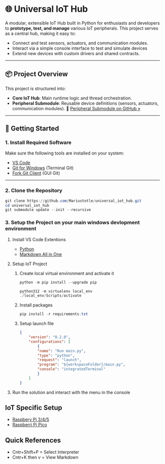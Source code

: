 # 🌐 Universal IoT Hub

A modular, extensible IoT Hub built in Python for enthusiasts and developers to **prototype, test, and manage** various IoT peripherals. This project serves as a central hub, making it easy to:

- Connect and test sensors, actuators, and communication modules.
- Interact via a simple console interface to test and simulate devices
- Extend new devices with custom drivers and shared contracts.

---

## 📦 Project Overview

This project is structured into:

- **Core IoT Hub**: Main runtime logic and thread orchestration.
- **Peripheral Submodule**: Reusable device definitions (sensors, actuators, communication modules).
🔗 [Peripheral Submodule on GitHub »](https://github.com/Mariustotle/universal_iot_hub)

---

## 🚀 Getting Started

### 1. Install Required Software

Make sure the following tools are installed on your system:

- [VS Code](https://code.visualstudio.com/)
- [Git for Windows](https://git-scm.com/) (Terminal Git)
- [Fork Git Client](https://fork.dev/) (GUI Git)

---

### 2. Clone the Repository

```powershell
git clone https://github.com/Mariustotle/universal_iot_hub.git
cd universal_iot_hub
git submodule update --init --recursive
```

### 3. Setup the Project on your main windows devlopment environment

1. Install VS Code Extentions
   - [Python](https://marketplace.visualstudio.com/items?itemName=ms-python.python)
   - [Markdown All in One](https://marketplace.visualstudio.com/items?itemName=yzhang.markdown-all-in-one)
  
2.  Setup IoT Project
    1.  Create local virtual environment and activate it
        ```powershell
        python -m pip install --upgrade pip

        python312 -m virtualenv local_env
        ./local_env/Scripts/activate
        ```
    2.  Install packages
        ```powershell 
        pip install -r requirements.txt
        ```
    3.  Setup launch file
        ```json
        {
            "version": "0.2.0",
            "configurations": [
                {
                "name": "Run main.py",
                "type": "python",
                "request": "launch",
                "program": "${workspaceFolder}/main.py",
                "console": "integratedTerminal"
                }
            ]
        }
        ```
   
3.  Run the solution and interact with the menu in the console


## IoT Specific Setup
- [Raspbery Pi 3/4/5](device_setup/raspberry_pi_3_4_5.md)
- [Raspberri Pi Pico](device_setup/raspberry_pi_pico.md)


## Quick References
- Cntr+Shift+P = Select Interpreter
- Cntr+K then v = View Markdown